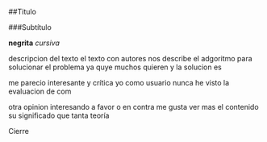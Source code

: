 
##Titulo

###Subtítulo

**negrita** *cursiva* 

descripcion del texto 
el texto con autores nos describe el adgoritmo para solucionar el problema ya quye muchos quieren y la solucion es

me parecio interesante y crítica
yo como usuario nunca he visto la evaluacion de com

otra opinion interesando a favor o en contra
me gusta ver mas el contenido su significado que tanta teoría

Cierre